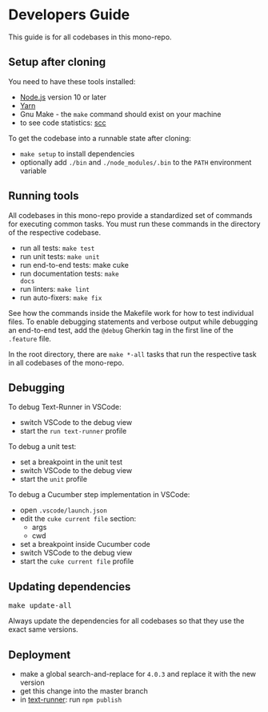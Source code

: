 # Developers Guide

This guide is for all codebases in this mono-repo.

## Setup after cloning

You need to have these tools installed:

- [Node.js](https://nodejs.org) version 10 or later
- [Yarn](https://yarnpkg.com)
- Gnu Make - the `make` command should exist on your machine
- to see code statistics: [scc](https://github.com/boyter/scc)

To get the codebase into a runnable state after cloning:

- <code textrun="make/command">make setup</code> to install dependencies
- optionally add `./bin` and `./node_modules/.bin` to the `PATH` environment
  variable

## Running tools

All codebases in this mono-repo provide a standardized set of commands for
executing common tasks. You must run these commands in the directory of the
respective codebase.

- run all tests: <code textrun="make/command">make test</code>
- run unit tests: <code>make unit</code>
- run end-to-end tests: make cuke
- run documentation tests: <code textrun="make/command">make docs</code>
- run linters: <code textrun="make/command">make lint</code>
- run auto-fixers: <code textrun="make/command">make fix</code>

See how the commands inside the Makefile work for how to test individual files.
To enable debugging statements and verbose output while debugging an end-to-end
test, add the `@debug` Gherkin tag in the first line of the `.feature` file.

In the root directory, there are `make *-all` tasks that run the respective task
in all codebases of the mono-repo.

## Debugging

To debug Text-Runner in VSCode:

- switch VSCode to the debug view
- start the `run text-runner` profile

To debug a unit test:

- set a breakpoint in the unit test
- switch VSCode to the debug view
- start the `unit` profile

To debug a Cucumber step implementation in VSCode:

- open `.vscode/launch.json`
- edit the `cuke current file` section:
  - args
  - cwd
- set a breakpoint inside Cucumber code
- switch VSCode to the debug view
- start the `cuke current file` profile

## Updating dependencies

<pre textrun="make/command">
make update-all
</pre>

Always update the dependencies for all codebases so that they use the exact same
versions.

## Deployment

- make a global search-and-replace for `4.0.3` and replace it with the new
  version
- get this change into the master branch
- in [text-runner](text-runner/): run `npm publish`
